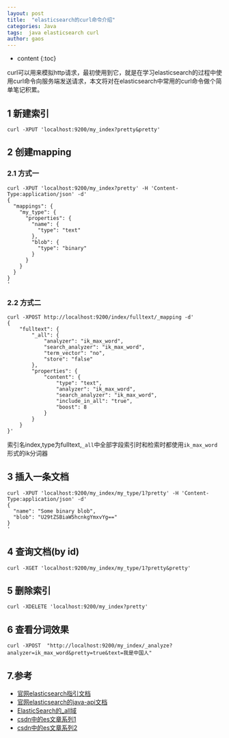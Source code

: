 ```yaml
---
layout: post
title:  "elasticsearch的curl命令介绍"
categories: Java
tags:  java elasticsearch curl
author: gaos
---
```


* content
{:toc}

curl可以用来模拟http请求，最初使用到它，就是在学习elasticsearch的过程中使用curl命令向服务端发送请求，本文将对在elasticsearch中常用的curl命令做个简单笔记积累。




## 1 新建索引
```
curl -XPUT 'localhost:9200/my_index?pretty&pretty'
```

## 2 创建mapping
### 2.1 方式一
```
curl -XPUT 'localhost:9200/my_index?pretty' -H 'Content-Type:application/json' -d'
{
  "mappings": {
    "my_type": {
      "properties": {
        "name": {
          "type": "text"
        },
        "blob": {
          "type": "binary"
        }
      }
    }
  }
}
'
```
### 2.2 方式二
```
curl -XPOST http://localhost:9200/index/fulltext/_mapping -d'
{
    "fulltext": {
        "_all": {
            "analyzer": "ik_max_word",
            "search_analyzer": "ik_max_word",
            "term_vector": "no",
            "store": "false"
        },
        "properties": {
            "content": {
                "type": "text",
                "analyzer": "ik_max_word",
                "search_analyzer": "ik_max_word",
                "include_in_all": "true",
                "boost": 8
            }
        }
    }
}'
```
索引名index,type为fulltext,`_all`中全部字段索引时和检索时都使用`ik_max_word`形式的ik分词器

## 3 插入一条文档
```
curl -XPUT 'localhost:9200/my_index/my_type/1?pretty' -H 'Content-Type:application/json' -d'
{
  "name": "Some binary blob",
  "blob": "U29tZSBiaW5hcnkgYmxvYg==" 
}
'
```

## 4 查询文档(by id)
```
curl -XGET 'localhost:9200/my_index/my_type/1?pretty&pretty'
```

## 5 删除索引
```
curl -XDELETE 'localhost:9200/my_index?pretty'
```
## 6 查看分词效果
```
curl -XPOST  "http://localhost:9200/my_index/_analyze?analyzer=ik_max_word&pretty=true&text=我是中国人" 
```
## 7.参考
- [官网elasticsearch指引文档](https://www.elastic.co/guide/en/elasticsearch/reference/5.3/index.html)
- [官网elasticsearch的java-api文档](https://www.elastic.co/guide/en/elasticsearch/client/java-api/current/index.html)
- [ElasticSearch的_all域](http://blog.csdn.net/quicknet/article/details/29341159)
- [csdn中的es文章系列1](http://blog.csdn.net/dm_vincent/article/category/2718099)
- [csdn中的es文章系列2](http://blog.csdn.net/yangwenbo214/article/category/6602335)